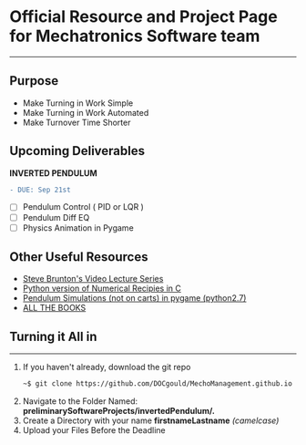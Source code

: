 # Official Resource and Project Page for Mechatronics Software team
-- -
## Purpose
* Make Turning in Work Simple
* Make Turning in Work Automated
* Make Turnover Time Shorter

## Upcoming Deliverables
**INVERTED PENDULUM**
```diff
- DUE: Sep 21st
```
 - [ ] Pendulum Control ( PID or LQR )
 - [ ] Pendulum Diff EQ 
 - [ ] Physics Animation in Pygame
## Other Useful Resources
 * [Steve Brunton's Video Lecture Series](https://www.youtube.com/watch?v=1_UobILf3cc)
 * [Python version of Numerical Recipies in C](http://www-personal.umich.edu/~mejn/computational-physics/)
 * [Pendulum Simulations (not on carts) in pygame (python2.7)](https://gist.github.com/cversek/98dead0521677d0b7d4d4162715704be)
 * [ALL THE BOOKS](https://libgen.is/)
## Turning it All in
-- -
1. If you haven't already, download the git repo
    ```bash
    ~$ git clone https://github.com/DOCgould/MechoManagement.github.io
    ```
2. Navigate to the Folder Named: **preliminarySoftwareProjects/invertedPendulum/.**
3. Create a Directory with your name **firstnameLastname** *(camelcase)*
4. Upload your Files Before the Deadline

